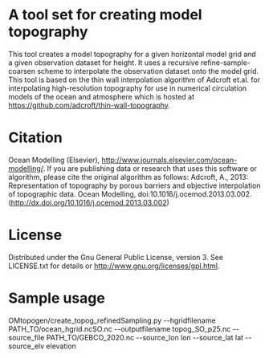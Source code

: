 # A tool set for creating model topography
This tool creates a model topography for a given horizontal model grid and a given observation dataset for height. It uses a recursive refine-sample-coarsen scheme to interpolate the observation dataset onto the model grid. 
This tool is based on the thin wall interpolation algorithm of Adcroft et.al. for interpolating high-resolution topography for use in numerical circulation models of the ocean and atmosphere which is hosted at https://github.com/adcroft/thin-wall-topography. 

# Citation
Ocean Modelling (Elsevier), http://www.journals.elsevier.com/ocean-modelling/. If you are publishing data or research that uses this software or algorithm, please cite the original algorithm as follows:
 Adcroft, A., 2013: Representation of topography by porous barriers and objective interpolation of topographic data. Ocean Modelling, doi:10.1016/j.ocemod.2013.03.002.(http://dx.doi.org/10.1016/j.ocemod.2013.03.002)

# License
Distributed under the Gnu General Public License, version 3. See LICENSE.txt for details or http://www.gnu.org/licenses/gpl.html.

# Sample usage
OMtopogen/create_topog_refinedSampling.py --hgridfilename PATH_TO/ocean_hgrid.ncSO.nc --outputfilename topog_SO_p25.nc --source_file PATH_TO/GEBCO_2020.nc --source_lon lon --source_lat lat --source_elv elevation

